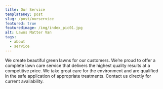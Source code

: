 ```yaml
---
title: Our Service
templateKey: post
slug: /post/ourservice
featured: true
featuredimage: /img/index_pic01.jpg 
alt: Lawns Matter Van
tags:
  - about
  - service
---
```


We create beautiful green lawns for our customers. We’re proud to offer a complete lawn care service that delivers the highest quality results at a competitive  price. We take great care for the environment and are qualified in the safe application of appropriate treatments. Contact us directly for current availability.
